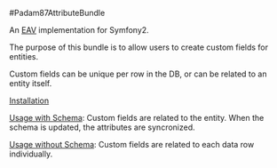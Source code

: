 #Padam87AttributeBundle

An [EAV](http://en.wikipedia.org/wiki/Entity%E2%80%93attribute%E2%80%93value_model) implementation for Symfony2.

The purpose of this bundle is to allow users to create custom fields for entities.

Custom fields can be unique per row in the DB, or can be related to an entity itself.

[Installation](https://github.com/Padam87/AttributeBundle/blob/master/Resources/doc/installation.md)

[Usage with Schema](https://github.com/Padam87/AttributeBundle/blob/master/Resources/doc/usage_with_schema.md):
Custom fields are related to the entity. When the schema is updated, the attributes are syncronized.

[Usage without Schema](https://github.com/Padam87/AttributeBundle/blob/master/Resources/doc/usage_without_schema.md):
Custom fields are related to each data row individually.